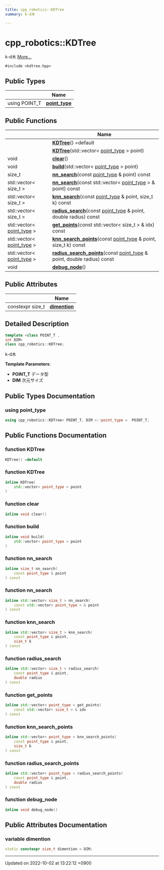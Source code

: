 ```yaml
---
title: cpp_robotics::KDTree
summary: k-d木 

---
```


# cpp_robotics::KDTree



k-d木  [More...](#detailed-description)


`#include <kdtree.hpp>`

## Public Types

|                | Name           |
| -------------- | -------------- |
| using POINT_T | **[point_type](/cpp_robotics/doxybook/Classes/classcpp__robotics_1_1KDTree/#using-point-type)**  |

## Public Functions

|                | Name           |
| -------------- | -------------- |
| | **[KDTree](/cpp_robotics/doxybook/Classes/classcpp__robotics_1_1KDTree/#function-kdtree)**() =default |
| | **[KDTree](/cpp_robotics/doxybook/Classes/classcpp__robotics_1_1KDTree/#function-kdtree)**(std::vector< [point_type](/cpp_robotics/doxybook/Classes/classcpp__robotics_1_1KDTree/#using-point-type) > point) |
| void | **[clear](/cpp_robotics/doxybook/Classes/classcpp__robotics_1_1KDTree/#function-clear)**() |
| void | **[build](/cpp_robotics/doxybook/Classes/classcpp__robotics_1_1KDTree/#function-build)**(std::vector< [point_type](/cpp_robotics/doxybook/Classes/classcpp__robotics_1_1KDTree/#using-point-type) > point) |
| size_t | **[nn_search](/cpp_robotics/doxybook/Classes/classcpp__robotics_1_1KDTree/#function-nn-search)**(const [point_type](/cpp_robotics/doxybook/Classes/classcpp__robotics_1_1KDTree/#using-point-type) & point) const |
| std::vector< size_t > | **[nn_search](/cpp_robotics/doxybook/Classes/classcpp__robotics_1_1KDTree/#function-nn-search)**(const std::vector< [point_type](/cpp_robotics/doxybook/Classes/classcpp__robotics_1_1KDTree/#using-point-type) > & point) const |
| std::vector< size_t > | **[knn_search](/cpp_robotics/doxybook/Classes/classcpp__robotics_1_1KDTree/#function-knn-search)**(const [point_type](/cpp_robotics/doxybook/Classes/classcpp__robotics_1_1KDTree/#using-point-type) & point, size_t k) const |
| std::vector< size_t > | **[radius_search](/cpp_robotics/doxybook/Classes/classcpp__robotics_1_1KDTree/#function-radius-search)**(const [point_type](/cpp_robotics/doxybook/Classes/classcpp__robotics_1_1KDTree/#using-point-type) & point, double radius) const |
| std::vector< [point_type](/cpp_robotics/doxybook/Classes/classcpp__robotics_1_1KDTree/#using-point-type) > | **[get_points](/cpp_robotics/doxybook/Classes/classcpp__robotics_1_1KDTree/#function-get-points)**(const std::vector< size_t > & idx) const |
| std::vector< [point_type](/cpp_robotics/doxybook/Classes/classcpp__robotics_1_1KDTree/#using-point-type) > | **[knn_search_points](/cpp_robotics/doxybook/Classes/classcpp__robotics_1_1KDTree/#function-knn-search-points)**(const [point_type](/cpp_robotics/doxybook/Classes/classcpp__robotics_1_1KDTree/#using-point-type) & point, size_t k) const |
| std::vector< [point_type](/cpp_robotics/doxybook/Classes/classcpp__robotics_1_1KDTree/#using-point-type) > | **[radius_search_points](/cpp_robotics/doxybook/Classes/classcpp__robotics_1_1KDTree/#function-radius-search-points)**(const [point_type](/cpp_robotics/doxybook/Classes/classcpp__robotics_1_1KDTree/#using-point-type) & point, double radius) const |
| void | **[debug_node](/cpp_robotics/doxybook/Classes/classcpp__robotics_1_1KDTree/#function-debug-node)**() |

## Public Attributes

|                | Name           |
| -------------- | -------------- |
| constexpr size_t | **[dimention](/cpp_robotics/doxybook/Classes/classcpp__robotics_1_1KDTree/#variable-dimention)**  |

## Detailed Description

```cpp
template <class POINT_T ,
int DIM>
class cpp_robotics::KDTree;
```

k-d木 

**Template Parameters**: 

  * **POINT_T** データ型 
  * **DIM** 次元サイズ 

## Public Types Documentation

### using point_type

```cpp
using cpp_robotics::KDTree< POINT_T, DIM >::point_type =  POINT_T;
```


## Public Functions Documentation

### function KDTree

```cpp
KDTree() =default
```


### function KDTree

```cpp
inline KDTree(
    std::vector< point_type > point
)
```


### function clear

```cpp
inline void clear()
```


### function build

```cpp
inline void build(
    std::vector< point_type > point
)
```


### function nn_search

```cpp
inline size_t nn_search(
    const point_type & point
) const
```


### function nn_search

```cpp
inline std::vector< size_t > nn_search(
    const std::vector< point_type > & point
) const
```


### function knn_search

```cpp
inline std::vector< size_t > knn_search(
    const point_type & point,
    size_t k
) const
```


### function radius_search

```cpp
inline std::vector< size_t > radius_search(
    const point_type & point,
    double radius
) const
```


### function get_points

```cpp
inline std::vector< point_type > get_points(
    const std::vector< size_t > & idx
) const
```


### function knn_search_points

```cpp
inline std::vector< point_type > knn_search_points(
    const point_type & point,
    size_t k
) const
```


### function radius_search_points

```cpp
inline std::vector< point_type > radius_search_points(
    const point_type & point,
    double radius
) const
```


### function debug_node

```cpp
inline void debug_node()
```


## Public Attributes Documentation

### variable dimention

```cpp
static constexpr size_t dimention = DIM;
```


-------------------------------

Updated on 2022-10-02 at 13:22:12 +0900